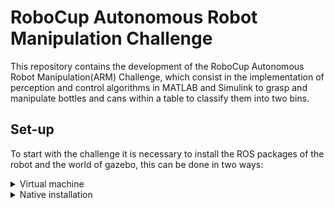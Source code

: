 # RoboCup Autonomous Robot Manipulation Challenge
This repository contains the development of the RoboCup Autonomous Robot Manipulation(ARM) Challenge, which consist in the implementation of perception and control algorithms in MATLAB and Simulink to grasp and manipulate bottles and cans within a table to classify them into two bins.


## Set-up
To start with the challenge it is necessary to install the ROS packages of the robot and the world of gazebo, this can be done in two ways:

<details close>
    <summary>
        Virtual machine
    </summary>
    If the configuration is done from Windows or you don't want to install ROS on Ubuntu (or other Linux distros), you can use the virtual machine provided by Robocup and Mathworks.
    <ul>
        <li>VMWare
            <ol>
                <li type="1">Download the <a href="https://www.vmware.com/co/products/workstation-player/workstation-player-evaluation.html">VMWare Workstation</a> version for your OS and install it. <em>Don't forget to select the use non comercial version when installing.</em> </li>
                <li type="1">Download the <a href="https://ssd.mathworks.com/supportfiles/ros/virtual_machines/v2/ros_melodic_dashing_gazebov9_linux_win_v3.zip">archive</a> with the virtual machine and unzip. </li>
                <li type="1"> Finally, open the virtual machine and start it. When a window appears asking if you copied or moved the virtual machine, select <em>I copied it.</em> </li>
            </ol>
        </li>
        <li>VirtualBox
            <ol>
                <li> Download <a href="https://www.virtualbox.org/wiki/Downloads">Virtual Box</a> version for your OS and install it (to use virtual box in full screen, install <a href=https://www.virtualbox.org/manual/ch04.html">Guest additions</a>).</li>
                <li type="1">Follow the same step for <a href="#VMware_install">VMWare</a>.</li>
                <li type="1">Set the network as NAT.</li>
                <li type="1"> Open the virtual machine and start it.</li>
            </ol>
        </li>
    </ul>
    <blockquote>For a complete installation guide, see <a href="https://la.mathworks.com/support/product/robotics/ros2-vm-installation-instructions-v4.html">Mathworks page</a>.</blockquote>
    <p align="center">
        <img src="https://user-images.githubusercontent.com/30636259/163751315-c7d1fa6f-35cc-41d8-9890-12e9e77a1084.png" alt="vm" width="50%">
    </p>
    When the virtual machine is started, you can start ROS open the file <b>Example World 1.desktop</b>(or <b>*2.desktop</b> to run the second world) in the <em>RoboCup Challenge</em> folder located in the desktop, or launch the nodes with the following commands:

<!-- cd
./start-robocup-example-world-1.sh # or *-2.sh -->

</details>

<details close>
    <summary>
        Native installation
    </summary>
    In order to use the host computer resources in a better way, it is possible to install ROS(melodic or noetic) and the necessary packages to run the challenge simulation.
</details>


<!-- * kortex_control
* ros-controllers
* kortex_description
* kortex_gazebo
* kortex_gazebo_camera -->